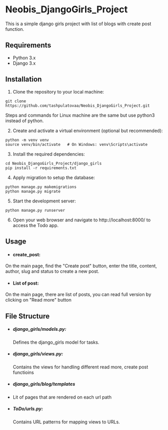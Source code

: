 # Neobis_DjangoGirls_Project

This is a simple django girls project with list of blogs with create post function.

## Requirements

* Python 3.x
* Django 3.x

## Installation
1. Clone the repository to your local machine:
 ```
git clone https://github.com/tashpulatovaa/Neobis_DjangoGirls_Project.git
  ```

Steps and commands for Linux machine are the same but use python3 instead of python.

2. Create and activate a virtual environment (optional but recommended):
 ```
python -m venv venv
source venv/bin/activate   # On Windows: venv\Scripts\activate
```
3. Install the required dependencies:
```
cd Neobis_DjangoGirls_Project/django_girls
pip install -r requirements.txt
```
4. Apply migration to setup the database:
```
python manage.py makemigrations
python manage.py migrate
```

5. Start the development server:
```
python manage.py runserver
```
6. Open your web browser and navigate to http://localhost:8000/ to access the Todo app.

## Usage

* #### create_post:
On the main page, find the "Create post" button, enter the title, content, author, slug and status to create a new post.
* #### List of post:
On the main page, there are list of posts, you can read full version by clicking on "Read more" button


## File Structure
* ##### django_girls/models.py:
  Defines the django_girls model for tasks.
* ##### django_girls/views.py:
  Contains the views for handling different read more, create post functioins
* ##### django_girls/blog/templates
* Lit of pages that are rendered on each url path
* ##### ToDo/urls.py:
  Contains URL patterns for mapping views to URLs.



